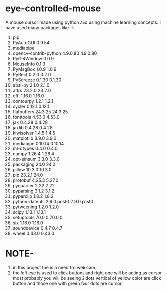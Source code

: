# eye-controlled-mouse
A mouse cursor made using python and using machine learning concepts.
I have used many packages like ->
1. pip
2. PyAutoGUI	0.9.54	
3. mediapipe
4. opencv-contrib-python	4.9.0.80	4.9.0.80
5. PyGetWindow	0.0.9
6. MouseInfo	0.1.3
7. PyMsgBox	1.0.9	1.0.9
8. PyRect	0.2.0	0.2.0
9. PyScreeze	0.1.30	0.1.30
10. absl-py	2.1.0	2.1.0
11. attrs	23.2.0	23.2.0
12. cffi	1.16.0	1.16.0
13. contourpy	1.2.1	1.2.1
14. cycler	0.12.1	0.12.1
15. flatbuffers	24.3.25	24.3.25
16. fonttools	4.53.0	4.53.0
17. jax	0.4.28	0.4.28
18. jaxlib	0.4.28	0.4.28
19. kiwisolver	1.4.5	1.4.5
20. matplotlib	3.9.0	3.9.0
21. mediapipe	0.10.14	0.10.14
22. ml-dtypes	0.4.0	0.4.0
23. numpy	1.26.4	1.26.4
24. opt-einsum	3.3.0	3.3.0
25. packaging	24.0	24.0
26. pillow	10.3.0	10.3.0
27. pip	23.2.1	24.0
28. protobuf	4.25.3	5.27.0
29. pycparser	2.22	2.22
30. pyparsing	3.1.2	3.1.2
31. pyperclip	1.8.2	1.8.2
32. python-dateutil	2.9.0.post0	2.9.0.post0
33. pytweening	1.2.0	1.2.0
34. scipy	1.13.1	1.13.1
35. setuptools	70.0.0	70.0.0
36. six	1.16.0	1.16.0
37. sounddevice	0.4.7	0.4.7
38. wheel	0.43.0	0.43.0
# NOTE-
1. in this project the is a need fro web cam.
2. the left eye is used to click buttons and right one will be acting as cursor most probably you will be seeing 2 dots vertical of yellow color are click button and those one with green four dots are cursor.
